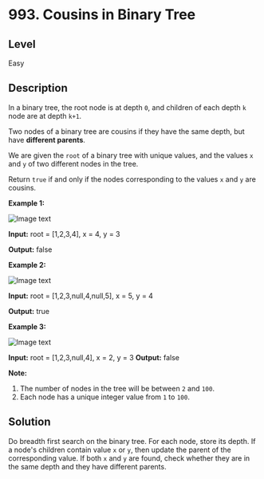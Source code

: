 # 993. Cousins in Binary Tree
## Level
Easy

## Description
In a binary tree, the root node is at depth `0`, and children of each depth `k` node are at depth `k+1`.

Two nodes of a binary tree are cousins if they have the same depth, but have **different parents**.

We are given the `root` of a binary tree with unique values, and the values `x` and `y` of two different nodes in the tree.

Return `true` if and only if the nodes corresponding to the values `x` and `y` are cousins.

**Example 1:**

![Image text](https://assets.leetcode.com/uploads/2019/02/12/q1248-01.png)

**Input:** root = [1,2,3,4], x = 4, y = 3

**Output:** false

**Example 2:**

![Image text](https://assets.leetcode.com/uploads/2019/02/12/q1248-02.png)

**Input:** root = [1,2,3,null,4,null,5], x = 5, y = 4

**Output:** true

**Example 3:**

![Image text](https://assets.leetcode.com/uploads/2019/02/13/q1248-03.png)

**Input:** root = [1,2,3,null,4], x = 2, y = 3
**Output:** false

**Note:**

1. The number of nodes in the tree will be between `2` and `100`.
2. Each node has a unique integer value from `1` to `100`.

## Solution
Do breadth first search on the binary tree. For each node, store its depth. If a node's children contain value `x` or `y`, then update the parent of the corresponding value. If both `x` and `y` are found, check whether they are in the same depth and they have different parents.
